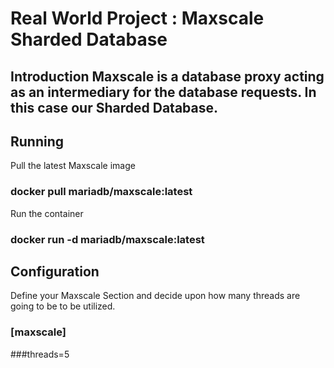 # Real World Project : Maxscale Sharded Database 

## Introduction Maxscale is a database proxy acting as an intermediary for the database requests. In this case our Sharded Database. 

## Running 
Pull the latest Maxscale image 
### docker pull mariadb/maxscale:latest
Run the container 
### docker run -d  mariadb/maxscale:latest

## Configuration 
Define your Maxscale Section and decide upon how many threads are going to be to be utilized.
### [maxscale] 
###threads=5
